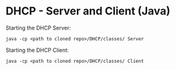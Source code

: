 # DHCP - Server and Client (Java)


Starting the DHCP Server:
```
java -cp <path to cloned repo>/DHCP/classes/ Server
```


Starting the DHCP Client:
```
java -cp <path to cloned repo>/DHCP/classes/ Client
```